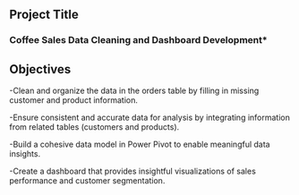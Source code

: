 ## Project Title
### Coffee Sales Data Cleaning and Dashboard Development*
## Objectives
-Clean and organize the data in the orders table by filling in missing customer and product information.

-Ensure consistent and accurate data for analysis by integrating information from related tables (customers and products).

-Build a cohesive data model in Power Pivot to enable meaningful data insights.

-Create a dashboard that provides insightful visualizations of sales performance and customer segmentation.
